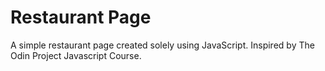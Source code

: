 # Restaurant Page
A simple restaurant page created solely using JavaScript. Inspired by The Odin Project Javascript Course.
